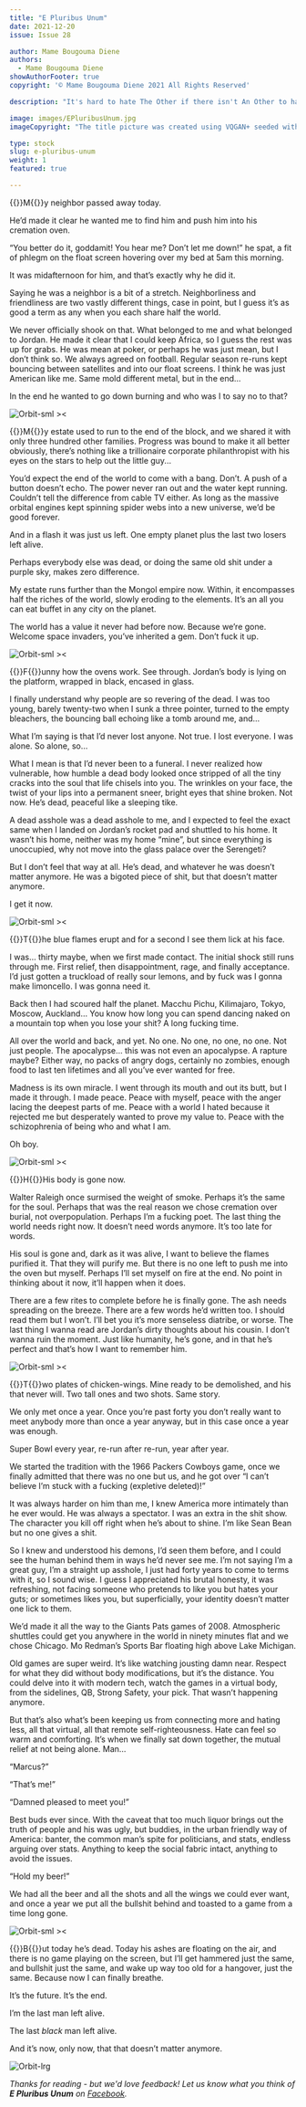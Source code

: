 ```yaml
---
title: "E Pluribus Unum"
date: 2021-12-20
issue: Issue 28

author: Mame Bougouma Diene
authors:
  - Mame Bougouma Diene
showAuthorFooter: true
copyright: '© Mame Bougouma Diene 2021 All Rights Reserved'

description: "It's hard to hate The Other if there isn't An Other to hate. So, in a sense, when it comes to bigotry it always takes two to tango, even if only one participant is actually dancing to the music. Mame Bougouma Diene's elegiac short strongly suggests that this is going to be the case right up until the solo begins."

image: images/EPluribusUnum.jpg
imageCopyright: "The title picture was created using VQGAN+ seeded with a Creative Commons image by [Victor](https://www.pexels.com/photo/silhouette-of-man-448834/) and the prompt 'a silhouetted man in a space station'. A video of the VQGAN+ process can be seen [here](https://youtu.be/Xuft6nDVzcU)."

type: stock
slug: e-pluribus-unum
weight: 1
featured: true

---
```


{{<glyph>}}M{{</glyph>}}y neighbor passed away today.

He’d made it clear he wanted me to find him and push him into his cremation oven.

“You better do it, goddamit! You hear me? Don’t let me down!” he spat, a fit of phlegm on the float screen hovering over my bed at 5am this morning. 

It was midafternoon for him, and that’s exactly why he did it. 

Saying he was a neighbor is a bit of a stretch. Neighborliness and friendliness are two vastly different things, case in point, but I guess it’s as good a term as any when you each share half the world. 

We never officially shook on that. What belonged to me and what belonged to Jordan. He made it clear that I could keep Africa, so I guess the rest was up for grabs. He was mean at poker, or perhaps he was just mean, but I don’t think so. We always agreed on football. Regular season re-runs kept bouncing between satellites and into our float screens. I think he was just American like me. Same mold different metal, but in the end…

In the end he wanted to go down burning and who was I to say no to that? 

![Orbit-sml ><](images/Orbit.svg)

{{<glyph>}}M{{</glyph>}}y estate used to run to the end of the block, and we shared it with only three hundred other families. Progress was bound to make it all better obviously, there’s nothing like a trillionaire corporate philanthropist with his eyes on the stars to help out the little guy...

You’d expect the end of the world to come with a bang. Don’t. A push of a button doesn’t echo. The power never ran out and the water kept running. Couldn’t tell the difference from cable TV either. As long as the massive orbital engines kept spinning spider webs into a new universe, we’d be good forever.

And in a flash it was just us left. One empty planet plus the last two losers left alive.

Perhaps everybody else was dead, or doing the same old shit under a purple sky, makes zero difference.

My estate runs further than the Mongol empire now. Within, it encompasses half the riches of the world, slowly eroding to the elements. It’s an all you can eat buffet in any city on the planet.

The world has a value it never had before now. Because we’re gone. Welcome space invaders, you’ve inherited a gem. Don’t fuck it up. 

![Orbit-sml ><](images/Orbit.svg)

{{<glyph>}}F{{</glyph>}}unny how the ovens work. See through. Jordan’s body is lying on the platform, wrapped in black, encased in glass.

I finally understand why people are so revering of the dead. I was too young, barely twenty-two when I sunk a three pointer, turned to the empty bleachers, the bouncing ball echoing like a tomb around me, and…

What I’m saying is that I’d never lost anyone. Not true. I lost everyone. I was alone. So alone, so… 

What I mean is that I’d never been to a funeral. I never realized how vulnerable, how humble a dead body looked once stripped of all the tiny cracks into the soul that life chisels into you. The wrinkles on your face, the twist of your lips into a permanent sneer, bright eyes that shine broken. Not now. He’s dead, peaceful like a sleeping tike.

A dead asshole was a dead asshole to me, and I expected to feel the exact same when I landed on Jordan’s rocket pad and shuttled to his home. It wasn’t his home, neither was my home “mine”, but since everything is unoccupied, why not move into the glass palace over the Serengeti? 

But I don’t feel that way at all. He’s dead, and whatever he was doesn’t matter anymore. He was a bigoted piece of shit, but that doesn’t matter anymore. 

I get it now. 

![Orbit-sml ><](images/Orbit.svg)

{{<glyph>}}T{{</glyph>}}he blue flames erupt and for a second I see them lick at his face. 

I was… thirty maybe, when we first made contact. The initial shock still runs through me. First relief, then disappointment, rage, and finally acceptance. I’d just gotten a truckload of really sour lemons, and by fuck was I gonna make limoncello. I was gonna need it.

Back then I had scoured half the planet. Macchu Pichu, Kilimajaro, Tokyo, Moscow, Auckland… You know how long you can spend dancing naked on a mountain top when you lose your shit? A long fucking time. 

All over the world and back, and yet. No one. No one, no one, no one. Not just people. The apocalypse… this was not even an apocalypse. A rapture maybe? Either way, no packs of angry dogs, certainly no zombies, enough food to last ten lifetimes and all you’ve ever wanted for free. 

Madness is its own miracle. I went through its mouth and out its butt, but I made it through. I made peace. Peace with myself, peace with the anger lacing the deepest parts of me. Peace with a world I hated because it rejected me but desperately wanted to prove my value to. Peace with the schizophrenia of being who and what I am.

Oh boy. 

![Orbit-sml ><](images/Orbit.svg)

{{<glyph>}}H{{</glyph>}}His body is gone now. 

Walter Raleigh once surmised the weight of smoke. Perhaps it’s the same for the soul. Perhaps that was the real reason we chose cremation over burial, not overpopulation. Perhaps I’m a fucking poet. The last thing the world needs right now. It doesn’t need words anymore. It’s too late for words.

His soul is gone and, dark as it was alive, I want to believe the flames purified it. That they will purify me. But there is no one left to push me into the oven but myself. Perhaps I’ll set myself on fire at the end. No point in thinking about it now, it’ll happen when it does.

There are a few rites to complete before he is finally gone. The ash needs spreading on the breeze. There are a few words he’d written too. I should read them but I won’t. I’ll bet you it’s more senseless diatribe, or worse. The last thing I wanna read are Jordan’s dirty thoughts about his cousin. I don’t wanna ruin the moment. Just like humanity, he’s gone, and in that he’s perfect and that’s how I want to remember him.  

![Orbit-sml ><](images/Orbit.svg)

{{<glyph>}}T{{</glyph>}}wo plates of chicken-wings. Mine ready to be demolished, and his that never will. Two tall ones and two shots. Same story.

We only met once a year. Once you’re past forty you don’t really want to meet anybody more than once a year anyway, but in this case once a year was enough. 

Super Bowl every year, re-run after re-run, year after year.

We started the tradition with the 1966 Packers Cowboys game, once we finally admitted that there was no one but us, and he got over “I can’t believe I’m stuck with a fucking (expletive deleted)!”

It was always harder on him than me, I knew America more intimately than he ever would. He was always a spectator. I was an extra in the shit show. The character you kill off right when he’s about to shine. I’m like Sean Bean but no one gives a shit. 

So I knew and understood his demons, I’d seen them before, and I could see the human behind them in ways he’d never see me. I’m not saying I’m a great guy, I’m a straight up asshole, I just had forty years to come to terms with it, so I sound wise. I guess I appreciated his brutal honesty, it was refreshing, not facing someone who pretends to like you but hates your guts; or sometimes likes you, but superficially, your identity doesn’t matter one lick to them. 

We’d made it all the way to the Giants Pats games of 2008. Atmospheric shuttles could get you anywhere in the world in ninety minutes flat and we chose Chicago. Mo Redman’s Sports Bar floating high above Lake Michigan. 

Old games are super weird. It’s like watching jousting damn near. Respect for what they did without body modifications, but it’s the distance. You could delve into it with modern tech, watch the games in a virtual body, from the sidelines, QB, Strong Safety, your pick. That wasn’t happening anymore. 

But that’s also what’s been keeping us from connecting more and hating less, all that virtual, all that remote self-righteousness. Hate can feel so warm and comforting. It’s when we finally sat down together, the mutual relief at not being alone. Man…

“Marcus?”

“That’s me!”

“Damned pleased to meet you!”

Best buds ever since. With the caveat that too much liquor brings out the truth of people and his was ugly, but buddies, in the urban friendly way of America: banter, the common man’s spite for politicians, and stats, endless arguing over stats. Anything to keep the social fabric intact, anything to avoid the issues.

“Hold my beer!”

We had all the beer and all the shots and all the wings we could ever want, and once a year we put all the bullshit behind and toasted to a game from a time long gone. 

![Orbit-sml ><](images/Orbit.svg)

{{<glyph>}}B{{</glyph>}}ut today he’s dead. Today his ashes are floating on the air, and there is no game playing on the screen, but I’ll get hammered just the same, and bullshit just the same, and wake up way too old for a hangover, just the same. Because now I can finally breathe.

It’s the future. It’s the end.

I’m the last man left alive.

The last *black* man left alive.

And it’s now, only now, that that doesn’t matter anymore.

![Orbit-lrg](images/Orbit.svg)

*Thanks for reading - but we'd love feedback! Let us know what you think of **E Pluribus Unum** on [Facebook](https://www.facebook.com/MythaxisMagazine/posts/390791386175193).*

